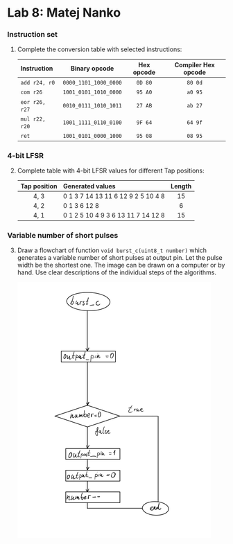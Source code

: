 # Lab 8: Matej Nanko

### Instruction set

1. Complete the conversion table with selected instructions:

   | **Instruction** | **Binary opcode**     | **Hex opcode** | **Compiler Hex opcode** |
   | :-- | :-: | :-: | :-: |
   | `add r24, r0`   | `0000_1101_1000_0000` | `0D 80` | `80 0d` |
   | `com r26`       | `1001_0101_1010_0000` | `95 A0` | `a0 95` |
   | `eor r26, r27`  | `0010_0111_1010_1011` | `27 AB` | `ab 27` |
   | `mul r22, r20`  | `1001_1111_0110_0100` | `9F 64` | `64 9f` |
   | `ret`           | `1001_0101_0000_1000` | `95 08` | `08 95` |

### 4-bit LFSR

2. Complete table with 4-bit LFSR values for different Tap positions:

   | **Tap position** | **Generated values** | **Length** |
   | :-: | :-- | :-: |
   | 4, 3 | 0 1 3 7 14 13 11 6 12 9 2 5 10 4 8 | 15 |
   | 4, 2 | 0 1 3 6 12 8 | 6 |
   | 4, 1 | 0 1 2 5 10 4 9 3 6 13 11 7 14 12 8 | 15 |

### Variable number of short pulses

3. Draw a flowchart of function `void burst_c(uint8_t number)` which generates a variable number of short pulses at output pin. Let the pulse width be the shortest one. The image can be drawn on a computer or by hand. Use clear descriptions of the individual steps of the algorithms.

   ![Flowchart](https://raw.githubusercontent.com/xnanko00/Digital-electronics-2/main/Images/flowchart-DE2-08.png)